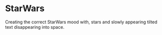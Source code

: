 # StarWars
Creating the correct StarWars mood with, stars and slowly appearing tilted text
disappearing into space.
